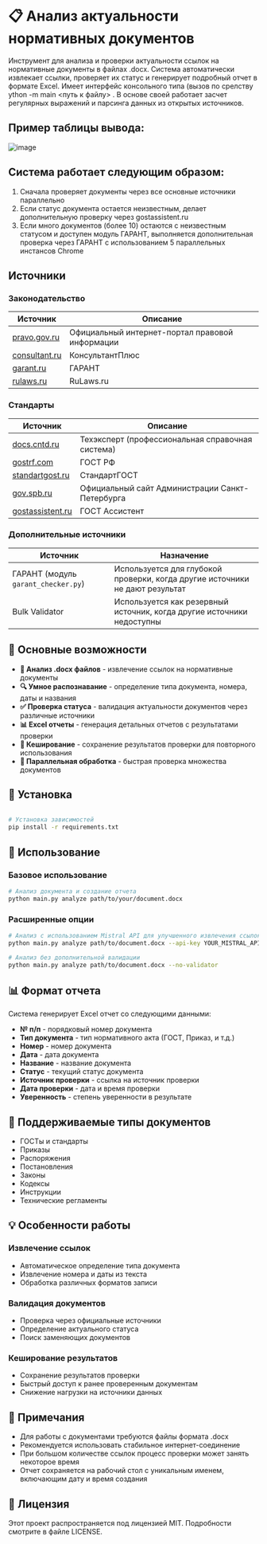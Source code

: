 # 📋 Анализ актуальности нормативных документов

Инструмент для анализа и проверки актуальности ссылок на нормативные документы в файлах .docx. Система автоматически извлекает ссылки, проверяет их статус и генерирует подробный отчет в формате Excel. Имеет интерфейс консольного типа (вызов по срелству ython -m  main <путь к файлу> . В основе своей работает засчет регулярных выражений и парсинга данных из открытых источников.

## Пример таблицы вывода: 
![image](https://github.com/user-attachments/assets/c3f0792b-fc08-44a9-be40-87101488ce0e)


## Система работает следующим образом:
1. Сначала проверяет документы через все основные источники параллельно
2. Если статус документа остается неизвестным, делает дополнительную проверку через gostassistent.ru
3. Если много документов (более 10) остаются с неизвестным статусом и доступен модуль ГАРАНТ, выполняется дополнительная проверка через ГАРАНТ с использованием 5 параллельных инстансов Chrome

## Источники
### Законодательство

| Источник        | Описание                                          |
|-----------------|---------------------------------------------------|
| [pravo.gov.ru](https://pravo.gov.ru)      | Официальный интернет-портал правовой информации       |
| [consultant.ru](https://www.consultant.ru) | КонсультантПлюс                                      |
| [garant.ru](https://www.garant.ru)        | ГАРАНТ                                               |
| [rulaws.ru](https://www.rulaws.ru)        | RuLaws.ru                                            |

### Стандарты

| Источник             | Описание                                                       |
|----------------------|----------------------------------------------------------------|
| [docs.cntd.ru](https://docs.cntd.ru)         | Техэксперт (профессиональная справочная система)         |
| [gostrf.com](https://gostrf.com)             | ГОСТ РФ                                                  |
| [standartgost.ru](https://standartgost.ru)   | СтандартГОСТ                                             |
| [gov.spb.ru](https://www.gov.spb.ru)         | Официальный сайт Администрации Санкт-Петербурга          |
| [gostassistent.ru](https://gostassistent.ru) | ГОСТ Ассистент                                           |

### Дополнительные источники

| Источник         | Назначение                                                                 |
|------------------|----------------------------------------------------------------------------|
| ГАРАНТ (модуль `garant_checker.py`) | Используется для глубокой проверки, когда другие источники не дают результат |
| Bulk Validator   | Используется как резервный источник, когда другие источники недоступны     |


## 🌟 Основные возможности

- **📄 Анализ .docx файлов** - извлечение ссылок на нормативные документы
- **🔍 Умное распознавание** - определение типа документа, номера, даты и названия
- **✅ Проверка статуса** - валидация актуальности документов через различные источники
- **📊 Excel отчеты** - генерация детальных отчетов с результатами проверки
- **💾 Кеширование** - сохранение результатов проверки для повторного использования
- **🚀 Параллельная обработка** - быстрая проверка множества документов


## 🚀 Установка

```bash

# Установка зависимостей
pip install -r requirements.txt
```

## 📖 Использование

### Базовое использование

```bash
# Анализ документа и создание отчета
python main.py analyze path/to/your/document.docx
```

### Расширенные опции

```bash
# Анализ с использованием Mistral API для улучшенного извлечения ссылок
python main.py analyze path/to/document.docx --api-key YOUR_MISTRAL_API_KEY

# Анализ без дополнительной валидации
python main.py analyze path/to/document.docx --no-validator
```

## 📊 Формат отчета

Система генерирует Excel отчет со следующими данными:

- **№ п/п** - порядковый номер документа
- **Тип документа** - тип нормативного акта (ГОСТ, Приказ, и т.д.)
- **Номер** - номер документа
- **Дата** - дата документа
- **Название** - название документа
- **Статус** - текущий статус документа
- **Источник проверки** - ссылка на источник проверки
- **Дата проверки** - дата и время проверки
- **Уверенность** - степень уверенности в результате

## 🔧 Поддерживаемые типы документов

- ГОСТы и стандарты
- Приказы
- Распоряжения
- Постановления
- Законы
- Кодексы
- Инструкции
- Технические регламенты

## 💡 Особенности работы

### Извлечение ссылок
- Автоматическое определение типа документа
- Извлечение номера и даты из текста
- Обработка различных форматов записи

### Валидация документов
- Проверка через официальные источники
- Определение актуального статуса
- Поиск заменяющих документов

### Кеширование результатов
- Сохранение результатов проверки
- Быстрый доступ к ранее проверенным документам
- Снижение нагрузки на источники данных

## 📝 Примечания

- Для работы с документами требуются файлы формата .docx
- Рекомендуется использовать стабильное интернет-соединение
- При большом количестве ссылок процесс проверки может занять некоторое время
- Отчет сохраняется на рабочий стол с уникальным именем, включающим дату и время создания


## 📄 Лицензия

Этот проект распространяется под лицензией MIT. Подробности смотрите в файле LICENSE. 
